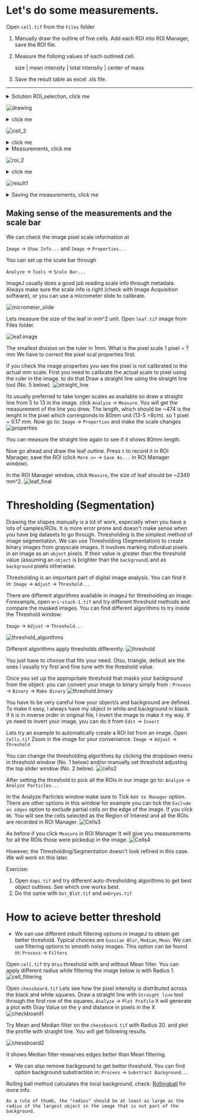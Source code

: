 # Let's do some measurements.

Open `cell.tif` from the `Files` folder

1. Manually draw the outline of five cells. Add each ROI into ROI Manager, save the ROI file.

2. Measure the folloing values of each outlined cell.

    size | mean intensity | total intensity | center of mass
    
3. Save the result table as excel .xls file.


---
<details>
     <summary>Solution ROI_selection, click me</summary>
          
     To draw the outline of cells or for marking the ROI there are several tools available in the FIJI, numbers 1-5 in the image below. 
     If you hover your mouse over them, You can see what those tools can do. To mark irregular shapes like our cells, I prefer the polygon selection (Number 3).
  
</details>
  
   ![drawing](Files/drawing.png)
   
<details>
     <summary>click me</summary>
  
     Open the ROI manager before marking the cells.
     After marking each cells you have to add that selection in the ROI manager, otherwise you will loose the selection. 
     To do that you can click Add in the ROI manager window or simply press `t` , 
     After selecting five cells if you check the `Show All` option in the ROI manager you should see something like below.
 
  </details>
  
   ![cell_2](Files/cell_2.png)

<details>
     <summary>click me</summary>
     Once this is done, save the ROI selection from the ROI manager window.
     `More >>` -> `Save...` , make sure the file extension is `.zip`.        
          
</details>


<details>
     <summary>Measurements, click me</summary>
  
      To set up the measurements, go to: `Analyze` -> `Set Measurements...` 
      check `Area`, `Mean gray value`, `Integrated density`, `Center of mass` and click `Ok`
  
 </details>
  
   ![roi_2](Files/roi_2.png)
   
 <details>
     <summary>click me</summary> 
     In the ROI Manager window, click `Measure`
     you should see a result window as below:
            
</details>

   ![result1](Files/result1.png)


<details>
     <summary>Saving the measurements, click me</summary>
        
     In the `Results` window, `File` -> `Save As...` save file as .xls file.
  
</details>


## Making sense of the measurements and the scale bar

We can check the image pixel scale information at

`Image` -> `Show Info...`
and 
`Image` -> `Properties...`

You can set up the scale bar through

`Analyze` -> `Tools` -> `Scale Bar...`

ImageJ usually does a good job reading scale info through metadata. 
Always make sure the scale info is right (check with Image Acquisition software), or you can use a micrometer slide to calibrate.

![micrometer_slide](Files/micrometer_slide.png)

Lets measure the size of the leaf in mm^2 unit.
Open `leaf.tif` image from Files folder.

![leaf.image](Files/leaf.tif)

The smallest division on the ruler in 1mm.
What is the pixel scale 1 pixel = ? mm
We have to correct the pixel scal properties first.

If you check the image properties you see the pixel is not calibrated to the actual mm scale.
First you need to calibrate the actual scale to pixel using the ruler in the image. to do that
Draw a straight line using the straight line tool (No. 5 below).
![straight_line](Files/drawing.png)

Its usually preferred to take longer scales as available so draw a straight line from 5 to 13 in the image.
click `Analyze` -> `Measure`. You will get the measurement of the line you drew. The length, which should be ~474 is the lenght in the pixel which corresponds to 80mm unit (13-5 =8cm). so 1 pixel = 0.17 mm.
Now go to:
`Image` -> `Properties` and make the scale changes
![properties](Files/properties.png)

You can measure the straight line again to see if it shows 80mm length.

Now go ahead and draw the leaf outline. Press `t` to record it in ROI Manager, save the ROI (click `More >>` -> `Save As...` in ROI Manager window).

In the ROI Manager window, click `Measure`, the size of leaf should be ~2349 mm^2.
![leaf_final](Files/leaf.final.png)


# Thresholding (Segmentation)
Drawing the shapes manually is a lot of work, especially when you have a lots of samples/ROIs. It is more error prone and doesn't make sense when you have big datasets to go through. Thresholding is the simplest method of image segmentation. We can use Thresholding (Segmentation) to create binary images from grayscale images. 
It involves marking individual pixels in an image as an `object` pixels. If their value is greater than the threshold value (assuming an `object` is brighter than the `background`) and as `background` pixels otherwise.

Thresholding is an important part of digital image analysis. You can find it in: `Image` -> `Adjust` -> `Threshold...`

There are different algorithms available in imageJ for thresholding an image.
Forexample, open `mri-stack-1.tif` and try different threshold methods and compare the masked images.
You can find different algorithms to try inside the Threshold window:

`Image` -> `Adjust` -> `Threshold...`

![threshold_algorithms](Files/thereshold.algorithms.png)

Different algorithms apply thresholds differently:
![threshold](Files/threshold.png)

You just have to choose that fits your need. Otsu, triangle, default are the ones I usually try first and fine tune with the threshold value.

Once you set up the appropritate threshold that masks your background from the object. you can convert your image to binary simply from : `Process` -> `Binary` -> `Make Binary`
![threshold.binary](Files/threshold.binary.png)

You have to be very careful how your object/s and background are defined. To make it easy, I always have my object in white and background in black. If it is in inverse order in original file, I invert the image to make it my way. If yo need to invert your image, you can do it from `Edit` -> `Invert`

Lets try an example to automatically create a ROI list from an image.
Open `Cells.tif` Zoom in the image for your convenience. 
`Image` -> `Adjust` -> `Threshold`

You can change the thresholding algorithms by clicking the dropdown menu in threshold window (No. 1 below) and/or manually set threshold adjusting the top slider window (No. 2 below).
![cells2](Files/Cells2.png)

After setting the threshold to pick all the ROIs in our image go to:
`Analyze` -> `Analyze Particles...`

In the Analyze Particles window make sure to Tick `Add to Manager` option.
There are other options in this window for example you can tick the `Exclude on edges` option to exclude partial cells on the edge of the image. If you click `OK`. You will see the cells selected as the Region of Interest and all the ROIs are recorded in ROI Manager.
![Cells3](Files/Cells3.png)

As before if you click `Measure` in ROI Manager It will give you measurements for all the ROIs those were pickedup in the image.
![Cells4](Files/Cells4.png)

However, the Thresholding/Segmentation doesn't look refined in this case. We will work on this later.

Exercise:
1. Open `dapi.tif` and try different auto-thresholding algorithms to get best object outlines. See which one works best.
2. Do the same with `Dot_Blot.tif` and `embryos.tif` 

# How to acieve better threshold
- We can use different inbuilt filtering options in ImageJ to obtain get better threshold.
    Typical choices are `Gussian Blur`, `Median`, `Mean`.
    We can use filtering options to smooth noisy images.
This option can be found in: `Process` -> `Filters`

Open `cell.tif` try `Otsu` threshold with and without Mean filter. You can apply different radius while filtering the image below is with Radius 1.
![cell_filtering](Files/cell_filtering.png)

Open `chessboard.tif` 
Lets see how the pixel intensity is distributed across the black and white squares.
Draw a straight line with `Straight line` tool through the first row of the squares.
`Analyze` -> `Plot Profile`
It will generate a plot with Gray Value on the y and distance in pixels in the X
![checkboard1](Files/checkboard1.png)

Try Mean and Median filter on the `chessboard.tif` with Radius 20.
and plot the profile with straight line. You will get following results.

![chessboard2](Files/checkboard2.png)

It shows Median filter researves edges better than Mean filtering.

- We can also remove background to get better threshold.
You can find option background substraction in:
`Process` -> `Substract Background...`

Rolling ball method calculates the local background, check: [Rollingball](Readings/RollingBall.pdf) for more info.
```
As a rule of thumb, the "radius" should be at least as large as the radius of the largest object in the image that is not part of the background.
```










